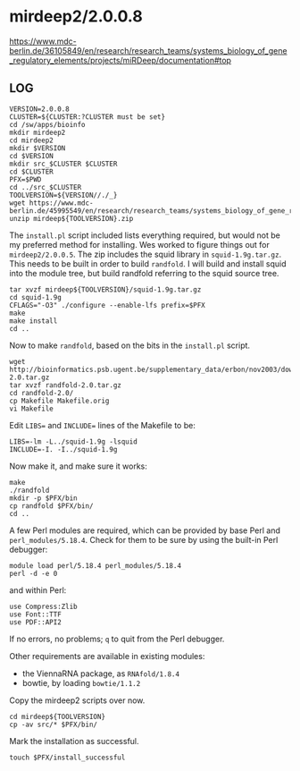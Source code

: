 mirdeep2/2.0.0.8
================

<https://www.mdc-berlin.de/36105849/en/research/research_teams/systems_biology_of_gene_regulatory_elements/projects/miRDeep/documentation#top>

LOG
---

    VERSION=2.0.0.8
    CLUSTER=${CLUSTER:?CLUSTER must be set}
    cd /sw/apps/bioinfo
    mkdir mirdeep2
    cd mirdeep2
    mkdir $VERSION
    cd $VERSION
    mkdir src_$CLUSTER $CLUSTER
    cd $CLUSTER
    PFX=$PWD
    cd ../src_$CLUSTER
    TOOLVERSION=${VERSION//./_}
    wget https://www.mdc-berlin.de/45995549/en/research/research_teams/systems_biology_of_gene_regulatory_elements/projects/miRDeep/mirdeep${TOOLVERSION}.zip
    unzip mirdeep${TOOLVERSION}.zip

The `install.pl` script included lists everything required, but would not be my
preferred method for installing.  Wes worked to figure things out for
`mirdeep2/2.0.0.5`.  The zip includes the squid library in `squid-1.9g.tar.gz`.
This needs to be built in order to build `randfold`.  I will build and install
squid into the module tree, but build randfold referring to the squid source
tree.

    tar xvzf mirdeep${TOOLVERSION}/squid-1.9g.tar.gz
    cd squid-1.9g
    CFLAGS="-O3" ./configure --enable-lfs prefix=$PFX
    make
    make install
    cd ..

Now to make `randfold`, based on the bits in the `install.pl` script.

    wget http://bioinformatics.psb.ugent.be/supplementary_data/erbon/nov2003/downloads/randfold-2.0.tar.gz
    tar xvzf randfold-2.0.tar.gz 
    cd randfold-2.0/
    cp Makefile Makefile.orig
    vi Makefile

Edit `LIBS=` and `INCLUDE=` lines of the Makefile to be:

    LIBS=-lm -L../squid-1.9g -lsquid
    INCLUDE=-I. -I../squid-1.9g

Now make it, and make sure it works:

    make
    ./randfold
    mkdir -p $PFX/bin
    cp randfold $PFX/bin/
    cd ..

A few Perl modules are required, which can be provided by base Perl and
`perl_modules/5.18.4`.   Check for them to be sure by using the built-in
Perl debugger:

    module load perl/5.18.4 perl_modules/5.18.4
    perl -d -e 0

and within Perl:

    use Compress:Zlib
    use Font::TTF
    use PDF::API2

If no errors, no problems; `q` to quit from the Perl debugger.

Other requirements are available in existing modules:

* the ViennaRNA package, as `RNAfold/1.8.4`
* bowtie, by loading `bowtie/1.1.2`

Copy the mirdeep2 scripts over now.

    cd mirdeep${TOOLVERSION}
    cp -av src/* $PFX/bin/

Mark the installation as successful.

    touch $PFX/install_successful

